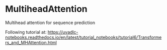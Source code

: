 # MultiheadAttention
Multihead attention for sequence prediction

Following tutorial at: https://uvadlc-notebooks.readthedocs.io/en/latest/tutorial_notebooks/tutorial6/Transformers_and_MHAttention.html
